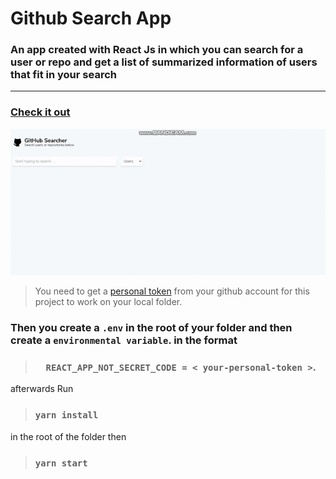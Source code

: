 # Github Search App

### An app created with React Js in which you can search for a user or repo and get a list of summarized information of users that fit in your search

---

### [Check it out ](https://tradeling-code-challenge-tau.vercel.app 'Tradeling-Code-Project')

<div align ="center">

![](demo.gif)

</div>

> You need to get a
> [personal token](https://github.com/settings/tokens 'Get Github personal token')
> from your github account for this project to work on your local folder.

### Then you create a `.env` in the root of your folder and then create a `environmental variable`. in the format    

> ### `  REACT_APP_NOT_SECRET_CODE = < your-personal-token >`.

afterwards Run 
> ### `yarn install`

in the root of the folder then

>### `yarn start`
